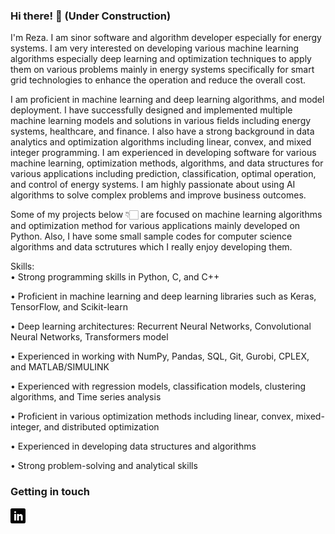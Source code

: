 ### Hi there! 👋  (Under Construction)

I'm Reza. I am sinor software and algorithm developer especially for energy systems. I am very interested on developing various machine learning algorithms especially deep learning and optimization techniques to apply them on various problems mainly in energy systems specifically for smart grid technologies to enhance the operation and reduce the overall cost. 

I am proficient in machine learning and deep learning algorithms, and model deployment. I have successfully designed and implemented multiple machine learning models and solutions in various fields including energy systems, healthcare, and finance. I also have a strong background in data analytics and optimization algorithms including linear, convex, and mixed integer programming. I am experienced in developing software for various machine learning, optimization methods, algorithms, and data structures for various applications including prediction, classification, optimal operation, and control of energy systems. I am highly passionate about using AI algorithms to solve complex problems and improve business outcomes. 

Some of my projects below 👇🏻 are focused on machine learning algorithms and optimization method for various applications mainly developed on Python. Also, I have some small sample codes for computer science algorithms and data sctrutures which I really enjoy developing them.

Skills:<br>
• Strong programming skills in Python, C, and C++

• Proficient in machine learning and deep learning libraries such as Keras, TensorFlow, and Scikit-learn

• Deep learning architectures: Recurrent Neural Networks, Convolutional Neural Networks, Transformers model

• Experienced in working with NumPy, Pandas, SQL, Git, Gurobi, CPLEX, and MATLAB/SIMULINK

• Experienced with regression models, classification models, clustering algorithms, and Time series analysis

• Proficient in various optimization methods including linear, convex, mixed-integer, and distributed optimization

• Experienced in developing data structures and algorithms

• Strong problem-solving and analytical skills

### Getting in touch

<a href="https://www.linkedin.com/in/reza-roofegarinejad/" title="Follow me on LinkedIn">
  <img
    width="24"
    alt="Follow me on LinkedIn"
    src="https://raw.githubusercontent.com//Reza-rn/Reza/master/assets/icons/linkedin.svg"
  /></a>
&nbsp;


<!-- Add website later here: [trekhleb.dev](https://trekhleb.dev)  -->

